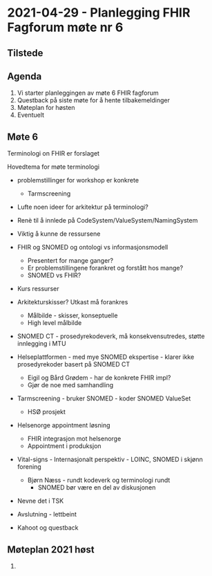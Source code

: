 # 2021-04-29 - Planlegging FHIR Fagforum møte nr 6

## Tilstede

## Agenda

1. Vi starter planleggingen av møte 6 FHIR fagforum
1. Questback på siste møte for å hente tilbakemeldinger
1. Møteplan for høsten
1. Eventuelt

## Møte 6

Terminologi on FHIR er forslaget

Hovedtema for møte terminologi
* problemstillinger for workshop er konkrete
  * Tarmscreening
* Lufte noen ideer for arkitektur på terminologi?
* Renè til å innlede på CodeSystem/ValueSystem/NamingSystem
* Viktig å kunne de ressursene
* FHIR og SNOMED og ontologi vs informasjonsmodell
  * Presentert for mange ganger?
  * Er problemstillingene forankret og forstått hos mange?  
  * SNOMED vs FHIR?

* Kurs ressurser
* Arkitekturskisser? Utkast må forankres
  * Målbilde - skisser, konseptuelle
  * High level målbilde
* SNOMED CT - prosedyrekodeverk, må konsekvensutredes, støtte innlegging i MTU
* Helseplattformen - med mye SNOMED ekspertise - klarer ikke prosedyrekoder basert på SNOMED CT
  * Eigil og Bård Grødem - har de konkrete FHIR impl?
  * Gjør de noe med samhandling
* Tarmscreening - bruker SNOMED - koder SNOMED ValueSet
  * HSØ prosjekt
* Helsenorge appointment løsning
  * FHIR integrasjon mot helsenorge
  * Appointment i produksjon
* Vital-signs - Internasjonalt perspektiv - LOINC, SNOMED i skjønn forening
  * Bjørn Næss - rundt kodeverk og terminologi rundt
    * SNOMED bør være en del av diskusjonen
  
* Nevne det i TSK
* Avslutning - lettbeint
* Kahoot og questback

## Møteplan 2021 høst

1. 